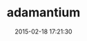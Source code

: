 ---
layout: post
title:  "adamantium"
repo:   "dkubb/adamantium"
date:   2015-02-18 17:21:30
gemurl: https://github.com/dkubb/adamantium
---